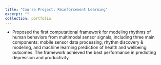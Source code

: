```yaml
---
title: "Course Project: Reinforcement Learning"
excerpt: ""
collection: portfolio
---
```


* Proposed the first computational framework for modeling rhythms of human behaviors from multimodal sensor signals, including three main components: mobile sensor data processing, rhythm discovery & modeling, and machine learning prediction of health and wellbeing outcomes. The framework achieved the best performance in predicting depression and productivity.
